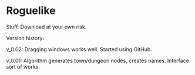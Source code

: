 Roguelike
=========

Stuff. Download at your own risk.

Version history:


v_0.02: Dragging windows works well. Started using GitHub.

v_0.01: Algorithm generates town/dungeon nodes, creates names. Interface sort of works.
